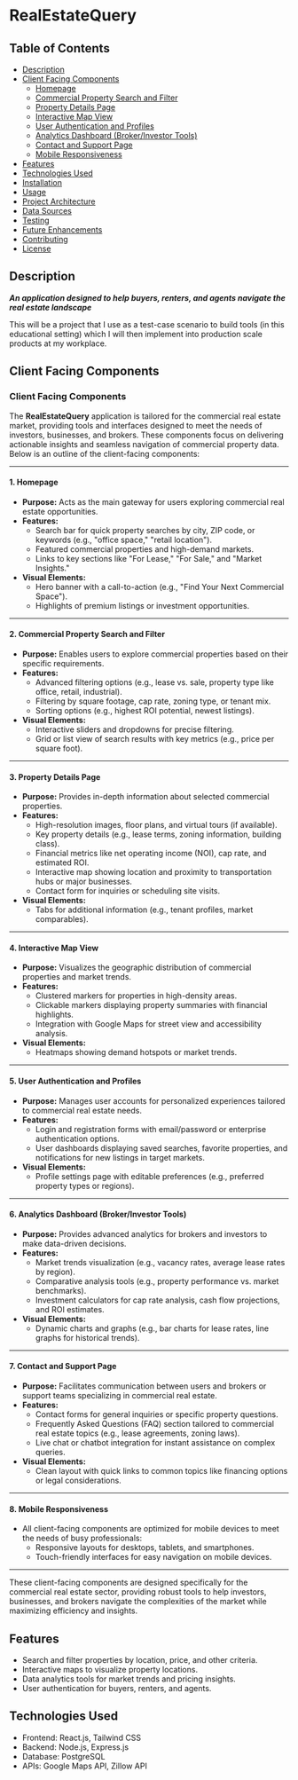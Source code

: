# RealEstateQuery

## Table of Contents
- [Description](#description)
- [Client Facing Components](#client-facing-components)
  - [Homepage](#1-homepage)
  - [Commercial Property Search and Filter](#2-commercial-property-search-and-filter)
  - [Property Details Page](#3-property-details-page)
  - [Interactive Map View](#4-interactive-map-view)
  - [User Authentication and Profiles](#5-user-authentication-and-profiles)
  - [Analytics Dashboard (Broker/Investor Tools)](#6-analytics-dashboard-brokerinvestor-tools)
  - [Contact and Support Page](#7-contact-and-support-page)
  - [Mobile Responsiveness](#8-mobile-responsiveness)
- [Features](#features)
- [Technologies Used](#technologies-used)
- [Installation](#installation)
- [Usage](#usage)
- [Project Architecture](#project-architecture)
- [Data Sources](#data-sources)
- [Testing](#testing)
- [Future Enhancements](#future-enhancements)
- [Contributing](#contributing)
- [License](#license)


## Description

***An application designed to help buyers, renters, and agents navigate the real estate landscape***

This will be a project that I use as a test-case scenario to build tools (in this educational setting) which I will then implement into production scale products at my workplace.

## Client Facing Components

### **Client Facing Components**

The **RealEstateQuery** application is tailored for the commercial real estate market, providing tools and interfaces designed to meet the needs of investors, businesses, and brokers. These components focus on delivering actionable insights and seamless navigation of commercial property data. Below is an outline of the client-facing components:

---

#### **1. Homepage**
- **Purpose:** Acts as the main gateway for users exploring commercial real estate opportunities.
- **Features:**
  - Search bar for quick property searches by city, ZIP code, or keywords (e.g., "office space," "retail location").
  - Featured commercial properties and high-demand markets.
  - Links to key sections like "For Lease," "For Sale," and "Market Insights."
- **Visual Elements:**
  - Hero banner with a call-to-action (e.g., "Find Your Next Commercial Space").
  - Highlights of premium listings or investment opportunities.

---

#### **2. Commercial Property Search and Filter**
- **Purpose:** Enables users to explore commercial properties based on their specific requirements.
- **Features:**
  - Advanced filtering options (e.g., lease vs. sale, property type like office, retail, industrial).
  - Filtering by square footage, cap rate, zoning type, or tenant mix.
  - Sorting options (e.g., highest ROI potential, newest listings).
- **Visual Elements:**
  - Interactive sliders and dropdowns for precise filtering.
  - Grid or list view of search results with key metrics (e.g., price per square foot).

---

#### **3. Property Details Page**
- **Purpose:** Provides in-depth information about selected commercial properties.
- **Features:**
  - High-resolution images, floor plans, and virtual tours (if available).
  - Key property details (e.g., lease terms, zoning information, building class).
  - Financial metrics like net operating income (NOI), cap rate, and estimated ROI.
  - Interactive map showing location and proximity to transportation hubs or major businesses.
  - Contact form for inquiries or scheduling site visits.
- **Visual Elements:**
  - Tabs for additional information (e.g., tenant profiles, market comparables).

---

#### **4. Interactive Map View**
- **Purpose:** Visualizes the geographic distribution of commercial properties and market trends.
- **Features:**
  - Clustered markers for properties in high-density areas.
  - Clickable markers displaying property summaries with financial highlights.
  - Integration with Google Maps for street view and accessibility analysis.
- **Visual Elements:**
  - Heatmaps showing demand hotspots or market trends.

---

#### **5. User Authentication and Profiles**
- **Purpose:** Manages user accounts for personalized experiences tailored to commercial real estate needs.
- **Features:**
  - Login and registration forms with email/password or enterprise authentication options.
  - User dashboards displaying saved searches, favorite properties, and notifications for new listings in target markets.
- **Visual Elements:**
  - Profile settings page with editable preferences (e.g., preferred property types or regions).

---

#### **6. Analytics Dashboard (Broker/Investor Tools)**
- **Purpose:** Provides advanced analytics for brokers and investors to make data-driven decisions.
- **Features:**
  - Market trends visualization (e.g., vacancy rates, average lease rates by region).
  - Comparative analysis tools (e.g., property performance vs. market benchmarks).
  - Investment calculators for cap rate analysis, cash flow projections, and ROI estimates.
- **Visual Elements:**
  - Dynamic charts and graphs (e.g., bar charts for lease rates, line graphs for historical trends).

---

#### **7. Contact and Support Page**
- **Purpose:** Facilitates communication between users and brokers or support teams specializing in commercial real estate.
- **Features:**
  - Contact forms for general inquiries or specific property questions.
  - Frequently Asked Questions (FAQ) section tailored to commercial real estate topics (e.g., lease agreements, zoning laws).
  - Live chat or chatbot integration for instant assistance on complex queries.
- **Visual Elements:**
  - Clean layout with quick links to common topics like financing options or legal considerations.

---

#### **8. Mobile Responsiveness**
- All client-facing components are optimized for mobile devices to meet the needs of busy professionals:
  - Responsive layouts for desktops, tablets, and smartphones.
  - Touch-friendly interfaces for easy navigation on mobile devices.

---

These client-facing components are designed specifically for the commercial real estate sector, providing robust tools to help investors, businesses, and brokers navigate the complexities of the market while maximizing efficiency and insights.


## Features
- Search and filter properties by location, price, and other criteria.
- Interactive maps to visualize property locations.
- Data analytics tools for market trends and pricing insights.
- User authentication for buyers, renters, and agents.

## Technologies Used
- Frontend: React.js, Tailwind CSS
- Backend: Node.js, Express.js
- Database: PostgreSQL
- APIs: Google Maps API, Zillow API

